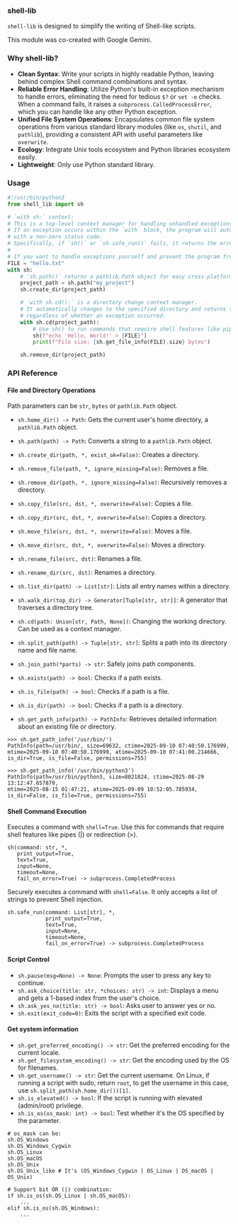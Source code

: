 ### shell-lib

`shell-lib` is designed to simplify the writing of Shell-like scripts.

This module was co-created with Google Gemini.

### Why shell-lib?

- **Clean Syntax**: Write your scripts in highly readable Python, leaving behind complex Shell command combinations and syntax.
- **Reliable Error Handling**: Utilize Python's built-in exception mechanism to handle errors, eliminating the need for tedious `$?` or `set -e` checks. When a command fails, it raises a `subprocess.CalledProcessError`, which you can handle like any other Python exception.
- **Unified File System Operations**: Encapsulates common file system operations from various standard library modules (like `os`, `shutil`, and `pathlib`), providing a consistent API with useful parameters like `overwrite`.
- **Ecology**: Integrate Unix tools ecosystem and Python libraries ecosystem easily.
- **Lightweight**: Only use Python standard library.

### Usage

```python
#!/usr/bin/python3
from shell_lib import sh

# `with sh:` context:
# This is a top-level context manager for handling unhandled exceptions.
# If an exception occurs within the `with` block, the program will automatically exit
# with a non-zero status code.
# Specifically, if `sh()` or `sh.safe_run()` fails, it returns the error exit code from the command.
#
# If you want to handle exceptions yourself and prevent the program from exiting, do not use this context manager.
FILE = "hello.txt"
with sh:
    # `sh.path()` returns a pathlib.Path object for easy cross-platform path manipulation.
    project_path = sh.path("my_project")
    sh.create_dir(project_path)

    # `with sh.cd():` is a directory change context manager.
    # It automatically changes to the specified directory and returns to the previous directory upon exiting,
    # regardless of whether an exception occurred.
    with sh.cd(project_path):
        # Use sh() to run commands that require shell features like pipes or redirection.
        sh(f"echo 'Hello, World!' > {FILE}")
        print(f"File size: {sh.get_file_info(FILE).size} bytes")

    sh.remove_dir(project_path)
```

### API Reference


#### File and Directory Operations

Path parameters can be `str`, `bytes` or `pathlib.Path` object.

- `sh.home_dir() -> Path`: Gets the current user's home directory, a `pathlib.Path` object.
- `sh.path(path) -> Path`: Converts a string to a `pathlib.Path` object.

- `sh.create_dir(path, *, exist_ok=False)`: Creates a directory.
- `sh.remove_file(path, *, ignore_missing=False)`: Removes a file.
- `sh.remove_dir(path, *, ignore_missing=False)`: Recursively removes a directory.
- `sh.copy_file(src, dst, *, overwrite=False)`: Copies a file.
- `sh.copy_dir(src, dst, *, overwrite=False)`: Copies a directory.
- `sh.move_file(src, dst, *, overwrite=False)`: Moves a file.
- `sh.move_dir(src, dst, *, overwrite=False)`: Moves a directory.
- `sh.rename_file(src, dst)`: Renames a file.
- `sh.rename_dir(src, dst)`: Renames a directory.

- `sh.list_dir(path) -> List[str]`: Lists all entry names within a directory.
- `sh.walk_dir(top_dir) -> Generator[Tuple[str, str]]`: A generator that traverses a directory tree.
- `sh.cd(path: Union[str, Path, None])`: Changing the working directory. Can be used as a context manager.

- `sh.split_path(path) -> Tuple[str, str]`: Splits a path into its directory name and file name.
- `sh.join_path(*parts) -> str`: Safely joins path components.

- `sh.exists(path) -> bool`: Checks if a path exists.
- `sh.is_file(path) -> bool`: Checks if a path is a file.
- `sh.is_dir(path) -> bool`: Checks if a path is a directory.
- `sh.get_path_info(path) -> PathInfo`: Retrieves detailed information about an existing file or directory.

```
>>> sh.get_path_info('/usr/bin/')
PathInfo(path=/usr/bin/, size=69632, ctime=2025-09-10 07:40:50.176999,
mtime=2025-09-10 07:40:50.176999, atime=2025-09-10 07:41:00.214666,
is_dir=True, is_file=False, permissions=755)

>>> sh.get_path_info('/usr/bin/python3')
PathInfo(path=/usr/bin/python3, size=8021824, ctime=2025-08-29 13:12:47.657879,
mtime=2025-08-15 01:47:21, atime=2025-09-09 10:52:05.785934,
is_dir=False, is_file=True, permissions=755)
```

#### Shell Command Execution

Executes a command with `shell=True`. Use this for commands that require shell features like pipes (|) or redirection (>).
```
sh(command: str, *,
   print_output=True,
   text=True,
   input=None,
   timeout=None,
   fail_on_error=True) -> subprocess.CompletedProcess
```

Securely executes a command with `shell=False`. It only accepts a list of strings to prevent Shell injection.
```
sh.safe_run(command: List[str], *,
            print_output=True,
            text=True,
            input=None,
            timeout=None,
            fail_on_error=True) -> subprocess.CompletedProcess
```

#### Script Control

- `sh.pause(msg=None) -> None`: Prompts the user to press any key to continue.
- `sh.ask_choice(title: str, *choices: str) -> int`: Displays a menu and gets a 1-based index from the user's choice.
- `sh.ask_yes_no(title: str) -> bool`: Asks user to answer yes or no.
- `sh.exit(exit_code=0)`: Exits the script with a specified exit code.

#### Get system information

- `sh.get_preferred_encoding() -> str`: Get the preferred encoding for the current locale.
- `sh.get_filesystem_encoding() -> str`: Get the encoding used by the OS for filenames.
- `sh.get_username() -> str`: Get the current username. On Linux, if running a script with sudo, return `root`, to get the username in this case, use `sh.split_path(sh.home_dir())[1]`.
- `sh.is_elevated() -> bool`: If the script is running with elevated (admin/root) privilege.
- `sh.is_os(os_mask: int) -> bool`: Test whether it's the OS specified by the parameter.

```
# os_mask can be:
sh.OS_Windows
sh.OS_Windows_Cygwin
sh.OS_Linux
sh.OS_macOS
sh.OS_Unix
sh.OS_Unix_like # It's (OS_Windows_Cygwin | OS_Linux | OS_macOS | OS_Unix)

# Support bit OR (|) combination:
if sh.is_os(sh.OS_Linux | sh.OS_macOS):
    ...
elif sh.is_os(sh.OS_Windows):
    ...
```
